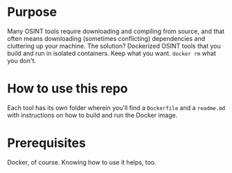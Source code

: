# Purpose

Many OSINT tools require downloading and compiling from source, and that often means downloading (sometimes conflicting) dependencies and cluttering up your machine. The solution? Dockerized OSINT tools that you build and run in isolated containers. Keep what you want. `docker rm` what you don't.

# How to use this repo

Each tool has its own folder wherein you'll find a `Dockerfile` and a `readme.md` with instructions on how to build and run the Docker image.

# Prerequisites

Docker, of course. Knowing how to use it helps, too.
